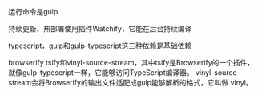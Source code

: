 运行命令是gulp

持续更新、热部署使用插件Watchify，它能在后台持续编译

typescript，gulp和gulp-typescript这三种依赖是基础依赖

browserify tsify和vinyl-source-stream，其中tsify是Browserify的一个插件，就像gulp-typescript一样，它能够访问TypeScript编译器。 vinyl-source-stream会将Browserify的输出文件适配成gulp能够解析的格式，它叫做 vinyl。